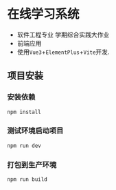 # 在线学习系统

* 软件工程专业 学期综合实践大作业  
* 前端应用
* 使用`Vue3`+`ElementPlus`+`Vite`开发.

## 项目安装

### 安装依赖

```sh
npm install
```

### 测试环境启动项目

```sh
npm run dev
```

### 打包到生产环境

```sh
npm run build
```
